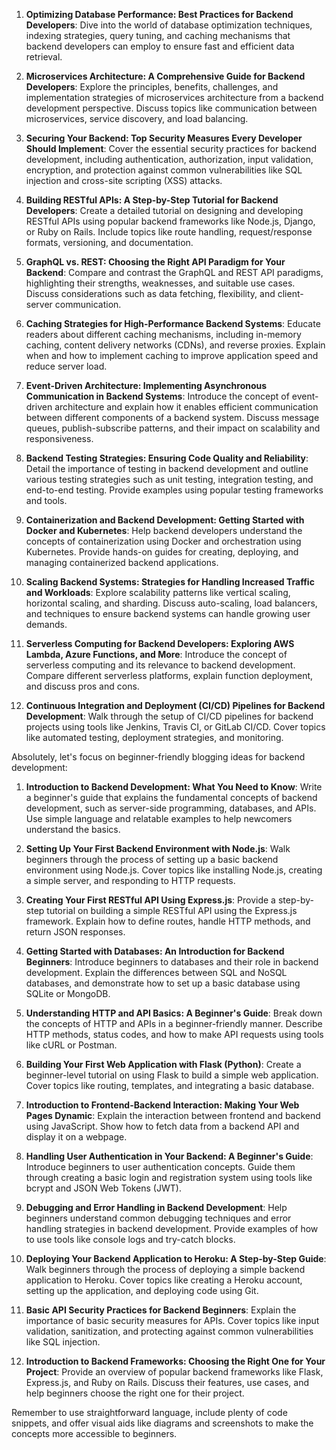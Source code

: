 1. **Optimizing Database Performance: Best Practices for Backend Developers**: Dive into the world of database optimization techniques, indexing strategies, query tuning, and caching mechanisms that backend developers can employ to ensure fast and efficient data retrieval.

2. **Microservices Architecture: A Comprehensive Guide for Backend Developers**: Explore the principles, benefits, challenges, and implementation strategies of microservices architecture from a backend development perspective. Discuss topics like communication between microservices, service discovery, and load balancing.

3. **Securing Your Backend: Top Security Measures Every Developer Should Implement**: Cover the essential security practices for backend development, including authentication, authorization, input validation, encryption, and protection against common vulnerabilities like SQL injection and cross-site scripting (XSS) attacks.

4. **Building RESTful APIs: A Step-by-Step Tutorial for Backend Developers**: Create a detailed tutorial on designing and developing RESTful APIs using popular backend frameworks like Node.js, Django, or Ruby on Rails. Include topics like route handling, request/response formats, versioning, and documentation.

5. **GraphQL vs. REST: Choosing the Right API Paradigm for Your Backend**: Compare and contrast the GraphQL and REST API paradigms, highlighting their strengths, weaknesses, and suitable use cases. Discuss considerations such as data fetching, flexibility, and client-server communication.

6. **Caching Strategies for High-Performance Backend Systems**: Educate readers about different caching mechanisms, including in-memory caching, content delivery networks (CDNs), and reverse proxies. Explain when and how to implement caching to improve application speed and reduce server load.

7. **Event-Driven Architecture: Implementing Asynchronous Communication in Backend Systems**: Introduce the concept of event-driven architecture and explain how it enables efficient communication between different components of a backend system. Discuss message queues, publish-subscribe patterns, and their impact on scalability and responsiveness.

8. **Backend Testing Strategies: Ensuring Code Quality and Reliability**: Detail the importance of testing in backend development and outline various testing strategies such as unit testing, integration testing, and end-to-end testing. Provide examples using popular testing frameworks and tools.

9. **Containerization and Backend Development: Getting Started with Docker and Kubernetes**: Help backend developers understand the concepts of containerization using Docker and orchestration using Kubernetes. Provide hands-on guides for creating, deploying, and managing containerized backend applications.

10. **Scaling Backend Systems: Strategies for Handling Increased Traffic and Workloads**: Explore scalability patterns like vertical scaling, horizontal scaling, and sharding. Discuss auto-scaling, load balancers, and techniques to ensure backend systems can handle growing user demands.

11. **Serverless Computing for Backend Developers: Exploring AWS Lambda, Azure Functions, and More**: Introduce the concept of serverless computing and its relevance to backend development. Compare different serverless platforms, explain function deployment, and discuss pros and cons.

12. **Continuous Integration and Deployment (CI/CD) Pipelines for Backend Development**: Walk through the setup of CI/CD pipelines for backend projects using tools like Jenkins, Travis CI, or GitLab CI/CD. Cover topics like automated testing, deployment strategies, and monitoring.


Absolutely, let's focus on beginner-friendly blogging ideas for backend development:

1. **Introduction to Backend Development: What You Need to Know**: Write a beginner's guide that explains the fundamental concepts of backend development, such as server-side programming, databases, and APIs. Use simple language and relatable examples to help newcomers understand the basics.

2. **Setting Up Your First Backend Environment with Node.js**: Walk beginners through the process of setting up a basic backend environment using Node.js. Cover topics like installing Node.js, creating a simple server, and responding to HTTP requests.

3. **Creating Your First RESTful API Using Express.js**: Provide a step-by-step tutorial on building a simple RESTful API using the Express.js framework. Explain how to define routes, handle HTTP methods, and return JSON responses.

4. **Getting Started with Databases: An Introduction for Backend Beginners**: Introduce beginners to databases and their role in backend development. Explain the differences between SQL and NoSQL databases, and demonstrate how to set up a basic database using SQLite or MongoDB.

5. **Understanding HTTP and API Basics: A Beginner's Guide**: Break down the concepts of HTTP and APIs in a beginner-friendly manner. Describe HTTP methods, status codes, and how to make API requests using tools like cURL or Postman.

6. **Building Your First Web Application with Flask (Python)**: Create a beginner-level tutorial on using Flask to build a simple web application. Cover topics like routing, templates, and integrating a basic database.

7. **Introduction to Frontend-Backend Interaction: Making Your Web Pages Dynamic**: Explain the interaction between frontend and backend using JavaScript. Show how to fetch data from a backend API and display it on a webpage.

8. **Handling User Authentication in Your Backend: A Beginner's Guide**: Introduce beginners to user authentication concepts. Guide them through creating a basic login and registration system using tools like bcrypt and JSON Web Tokens (JWT).

9. **Debugging and Error Handling in Backend Development**: Help beginners understand common debugging techniques and error handling strategies in backend development. Provide examples of how to use tools like console logs and try-catch blocks.

10. **Deploying Your Backend Application to Heroku: A Step-by-Step Guide**: Walk beginners through the process of deploying a simple backend application to Heroku. Cover topics like creating a Heroku account, setting up the application, and deploying code using Git.

11. **Basic API Security Practices for Backend Beginners**: Explain the importance of basic security measures for APIs. Cover topics like input validation, sanitization, and protecting against common vulnerabilities like SQL injection.

12. **Introduction to Backend Frameworks: Choosing the Right One for Your Project**: Provide an overview of popular backend frameworks like Flask, Express.js, and Ruby on Rails. Discuss their features, use cases, and help beginners choose the right one for their project.

Remember to use straightforward language, include plenty of code snippets, and offer visual aids like diagrams and screenshots to make the concepts more accessible to beginners.